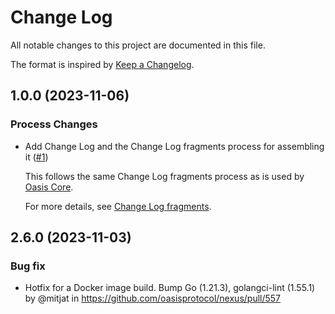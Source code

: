 # Change Log

All notable changes to this project are documented in this file.

The format is inspired by [Keep a Changelog].

[Keep a Changelog]: https://keepachangelog.com/en/1.0.0/

<!-- markdownlint-disable no-duplicate-heading -->

<!-- NOTE: towncrier will not alter content above the TOWNCRIER line below. -->

<!-- TOWNCRIER -->

## 1.0.0 (2023-11-06)

### Process Changes

- Add Change Log and the Change Log fragments process for assembling it
  ([#1](https://github.com/oasisprotocol/nexus/issues/1))

  This follows the same Change Log fragments process as is used by [Oasis Core].

  For more details, see [Change Log fragments].

  [Oasis Core]: https://github.com/oasisprotocol/oasis-core
  [Change Log fragments]: .changelog/README.md

## 2.6.0 (2023-11-03)

### Bug fix

- Hotfix for a Docker image build.
  Bump Go (1.21.3), golangci-lint (1.55.1) by @mitjat in https://github.com/oasisprotocol/nexus/pull/557
